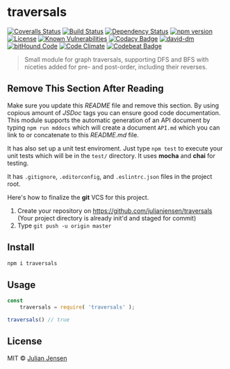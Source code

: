 # traversals

[![Coveralls Status][coveralls-image]][coveralls-url]
[![Build Status][travis-image]][travis-url]
[![Dependency Status][depstat-image]][depstat-url]
[![npm version][npm-image]][npm-url]
[![License][license-image]][license-url]
[![Known Vulnerabilities][snyk-image]][snyk-url]
[![Codacy Badge][codacy-image]][codacy-url]
[![david-dm][david-dm-image]][david-dm-url]
[![bitHound Code][bithound-image]][bithound-url]
[![Code Climate][codeclimate-image]][codeclimate-url]
[![Codebeat Badge][codebeat-image]][codebeat-url]

> Small module for graph traversals, supporting DFS and BFS with niceties added for pre- and post-order, including their reverses.

## Remove This Section After Reading

Make sure you update this *README* file and remove this section. By using copious amount of *JSDoc* tags you can ensure good code documentation. This module supports the automatic generation of an API document by typing `npm run mddocs` which will create a document `API.md` which you can link to or concatenate to this *README.md* file.

It has also set up a unit test enviroment. Just type `npm test` to execute your unit tests which will be in the `test/` directory. It uses **mocha** and **chai** for testing.

It has `.gitignore`, `.editorconfig`, and `.eslintrc.json` files in the project root.

Here's how to finalize the **git** VCS for this project.

1. Create your repository on https://github.com/julianjensen/traversals (Your project directory is already init'd and staged for commit)
2. Type `git push -u origin master`

## Install

```sh
npm i traversals
```

## Usage

```js
const 
    traversals = require( 'traversals' );

traversals() // true
```

## License

MIT © [Julian Jensen](https://github.com/julianjensen/traversals)

[coveralls-url]: https://coveralls.io/github/julianjensen/traversals?branch=master
[coveralls-image]: https://coveralls.io/repos/github/julianjensen/traversals/badge.svg?branch=master

[travis-url]: https://travis-ci.org/julianjensen/traversals
[travis-image]: http://img.shields.io/travis/julianjensen/traversals.svg

[depstat-url]: https://gemnasium.com/github.com/julianjensen/traversals
[depstat-image]: https://gemnasium.com/badges/github.com/julianjensen/traversals.svg

[npm-url]: https://badge.fury.io/js/traversals
[npm-image]: https://badge.fury.io/js/traversals.svg

[license-url]: https://github.com/julianjensen/traversals/blob/master/LICENSE
[license-image]: https://img.shields.io/badge/license-MIT-brightgreen.svg

[snyk-url]: https://snyk.io/test/github/julianjensen/traversals
[snyk-image]: https://snyk.io/test/github/julianjensen/traversals/badge.svg

[codacy-url]: https://www.codacy.com/app/julianjensen/traversals?utm_source=github.com&amp;amp;utm_medium=referral&amp;amp;utm_content=julianjensen/traversals&amp;amp;utm_campaign=Badge_Grade
[codacy-image]: https://api.codacy.com/project/badge/Grade/

[david-dm-url]: https://david-dm.org/julianjensen/traversals
[david-dm-image]: https://david-dm.org/julianjensen/traversals.svg

[bithound-url]: https://www.bithound.io/github/julianjensen/traversals
[bithound-image]: https://www.bithound.io/github/julianjensen/traversals/badges/code.svg

[codeclimate-url]: https://codeclimate.com/github/julianjensen/traversals
[codeclimate-image]: https://codeclimate.com/github/julianjensen/traversals/badges/gpa.svg

[codebeat-url]: https://codebeat.co/projects/github-com-undefined-traversals-master
[codebeat-image]: https://codebeat.co/badges/

